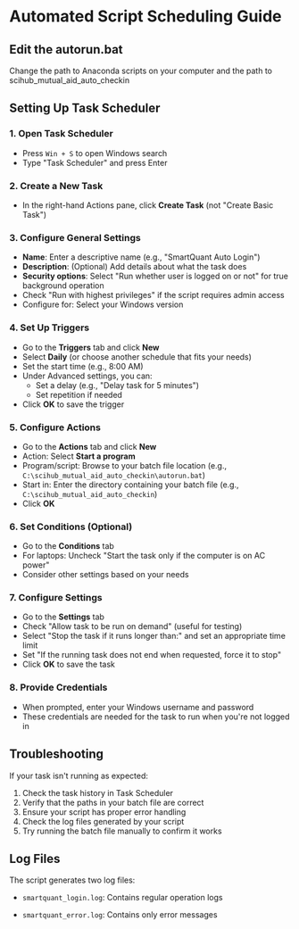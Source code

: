 # Automated Script Scheduling Guide

## Edit the autorun.bat

Change the path to Anaconda scripts on your computer and the path to scihub_mutual_aid_auto_checkin

## Setting Up Task Scheduler

### 1. Open Task Scheduler

- Press `Win + S` to open Windows search
- Type "Task Scheduler" and press Enter

### 2. Create a New Task

- In the right-hand Actions pane, click **Create Task** (not "Create Basic Task")

### 3. Configure General Settings

- **Name**: Enter a descriptive name (e.g., "SmartQuant Auto Login")
- **Description**: (Optional) Add details about what the task does
- **Security options**: Select "Run whether user is logged on or not" for true background operation
- Check "Run with highest privileges" if the script requires admin access
- Configure for: Select your Windows version

### 4. Set Up Triggers

- Go to the **Triggers** tab and click **New**
- Select **Daily** (or choose another schedule that fits your needs)
- Set the start time (e.g., 8:00 AM)
- Under Advanced settings, you can:
  - Set a delay (e.g., "Delay task for 5 minutes")
  - Set repetition if needed
- Click **OK** to save the trigger

### 5. Configure Actions

- Go to the **Actions** tab and click **New**
- Action: Select **Start a program**
- Program/script: Browse to your batch file location (e.g., `C:\scihub_mutual_aid_auto_checkin\autorun.bat`)
- Start in: Enter the directory containing your batch file (e.g., `C:\scihub_mutual_aid_auto_checkin`)
- Click **OK**

### 6. Set Conditions (Optional)

- Go to the **Conditions** tab
- For laptops: Uncheck "Start the task only if the computer is on AC power"
- Consider other settings based on your needs

### 7. Configure Settings

- Go to the **Settings** tab
- Check "Allow task to be run on demand" (useful for testing)
- Select "Stop the task if it runs longer than:" and set an appropriate time limit
- Set "If the running task does not end when requested, force it to stop"
- Click **OK** to save the task

### 8. Provide Credentials

- When prompted, enter your Windows username and password
- These credentials are needed for the task to run when you're not logged in

## Troubleshooting

If your task isn't running as expected:

1. Check the task history in Task Scheduler
2. Verify that the paths in your batch file are correct
3. Ensure your script has proper error handling
4. Check the log files generated by your script
5. Try running the batch file manually to confirm it works

## Log Files

The script generates two log files:

- `smartquant_login.log`: Contains regular operation logs

- `smartquant_error.log`: Contains only error messages
